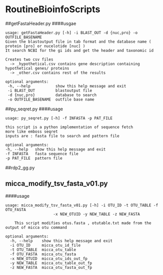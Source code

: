 RoutineBioinfoScripts
====================

##getFastaHeader.py 
####usgae



    usage: getFastaHeader.py [-h] -i BLAST_OUT -d {nuc,pro} -o OUTFILE_BASENAME
    Given the blastoutput file in tab format and the database name ( protein [pro] or nucelotide [nuc] )
    It search NCBI for the gi ids and get the header and taxonomic id

    Creates two csv files
      -> _hypothetical.csv contains gene description containing hypothetical genes/ proteins
      -> _other.csv contains rest of the results  
    
    optional arguments:
     -h, --help           show this help message and exit
     -i BLAST_OUT         blastoutput file
     -d {nuc,pro}         database to search
     -o OUTFILE_BASENAME  outfile base name
  

##py_seqret.py
####usage



    usage: py_seqret.py [-h] -f INFASTA -p PAT_FILE

	this script is a python implementation of sequence fetch
	more like emboss seqret
	inputs are : fasta file to search and pattern file
	
    optional arguments:
    -h, --help   show this help message and exit
    -f INFASTA   fasta sequence file
    -p PAT_FILE  pattern file


##rdp2_gg.py

## micca_modify_tsv_fasta_v01.py 
####usage

	usage: micca_modify_tsv_fasta_v01.py [-h] -i OTU_ID -t OTU_TABLE -f OTU_FASTA
					     -x NEW_OTUID -y NEW_TABLE -z NEW_FASTA

		This script modifies otus.fasta , otutable.txt made from the output of micca otu command

	optional arguments:
	  -h, --help    show this help message and exit
	  -i OTU_ID     micca_otu_id_file
	  -t OTU_TABLE  micca_otu_table
	  -f OTU_FASTA  micca_otu_fasta
	  -x NEW_OTUID  micca_otu_ids_out_fp
	  -y NEW_TABLE  micca_otu_table_out_fp
	  -z NEW_FASTA  micca_otu_fasta_out_fp

